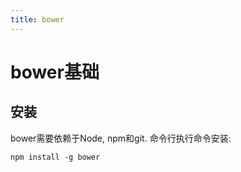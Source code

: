 ```yaml
---
title: bower
---
```


# bower基础

## 安装

bower需要依赖于Node, npm和git. 命令行执行命令安装:

    npm install -g bower
